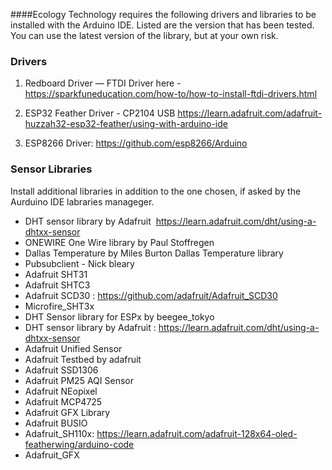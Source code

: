 ####Ecology Technology requires the following drivers and libraries to be installed with the Arduino IDE. 
Listed are the version that has been tested. You can use the latest version of the library, but at your own risk. 



### Drivers

1. Redboard Driver — FTDI Driver here - https://sparkfuneducation.com/how-to/how-to-install-ftdi-drivers.html

2. ESP32 Feather Driver - CP2104 USB https://learn.adafruit.com/adafruit-huzzah32-esp32-feather/using-with-arduino-ide

3. ESP8266 Driver: https://github.com/esp8266/Arduino


### Sensor Libraries 
Install additional libraries in addition to the one chosen, if asked by the Aurduino IDE labraries manageger. 

- DHT sensor library by Adafruit  https://learn.adafruit.com/dht/using-a-dhtxx-sensor
- ONEWIRE One Wire library by Paul Stoffregen
- Dallas Temperature by Miles Burton Dallas Temperature library
- Pubsubclient - Nick bleary
- Adafruit SHT31
- Adafruit SHTC3
- Adafruit SCD30 : https://github.com/adafruit/Adafruit_SCD30
- Microfire_SHT3x
- DHT Sensor library for ESPx by beegee_tokyo
- DHT sensor library by Adafruit : https://learn.adafruit.com/dht/using-a-dhtxx-sensor
- Adafruit Unified Sensor
- Adafruit Testbed by adafruit
- Adafruit SSD1306
- Adafruit PM25 AQI Sensor
- Adafruit NEopixel
- Adafruit MCP4725
- Adafruit GFX Library
- Adafruit BUSIO
- Adafruit_SH110x: https://learn.adafruit.com/adafruit-128x64-oled-featherwing/arduino-code
- Adafruit_GFX
